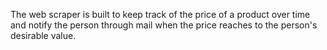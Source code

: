 The web scraper is built to keep track of the price of a product over time and notify the person through mail when the price reaches to the person's desirable value.
